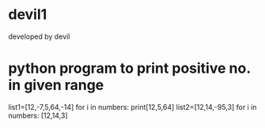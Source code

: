 # devil1
developed by devil
# python program to print positive no. in given range
list1=[12,-7,5,64,-14]
    for i in numbers:
    print[12,5,64]
list2=[12,14,-95,3]
    for i in numbers:
    [12,14,3]
    

